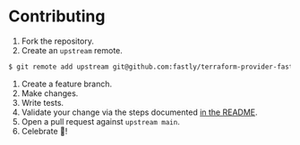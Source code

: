# Contributing

1. Fork the repository.
1. Create an `upstream` remote.
```bash
$ git remote add upstream git@github.com:fastly/terraform-provider-fastly.git
```
1. Create a feature branch.
1. Make changes.
1. Write tests.
1. Validate your change via the steps documented [in the README](./README.md#testing).
1. Open a pull request against `upstream main`.
1. Celebrate :tada:!
